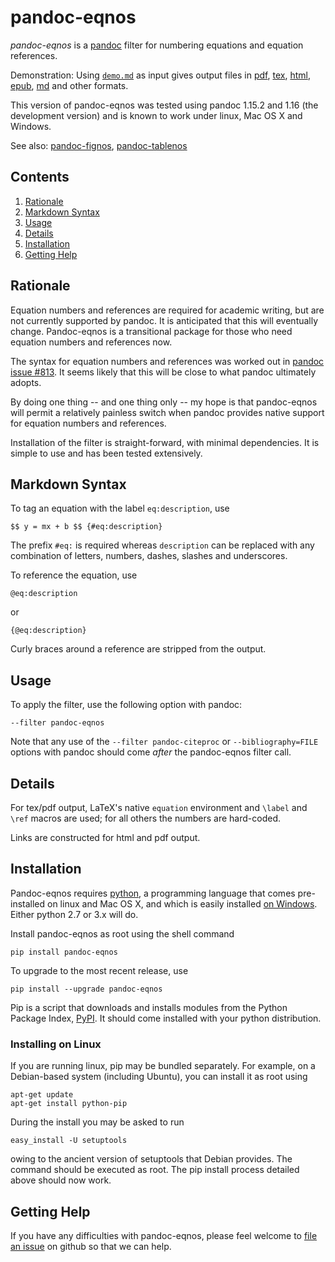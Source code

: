 
pandoc-eqnos
=============

*pandoc-eqnos* is a [pandoc] filter for numbering equations and equation references.

Demonstration: Using [`demo.md`] as input gives output files in [pdf], [tex], [html], [epub], [md] and other formats.

This version of pandoc-eqnos was tested using pandoc 1.15.2 and 1.16 (the development version) and is known to work under linux, Mac OS X and Windows.

See also: [pandoc-fignos], [pandoc-tablenos]

[pandoc]: http://pandoc.org/
[`demo.md`]: https://raw.githubusercontent.com/tomduck/pandoc-eqnos/master/demos/demo.md
[pdf]: https://raw.githubusercontent.com/tomduck/pandoc-eqnos/master/demos/out/demo.pdf
[tex]: https://raw.githubusercontent.com/tomduck/pandoc-eqnos/master/demos/out/demo.tex
[html]: https://rawgit.com/tomduck/pandoc-eqnos/master/demos/out/demo.html
[epub]: https://raw.githubusercontent.com/tomduck/pandoc-eqnos/master/demos/out/demo.epub
[md]: https://github.com/tomduck/pandoc-eqnos/blob/master/demos/out/demo.md
[pandoc-fignos]: https://github.com/tomduck/pandoc-fignos
[pandoc-tablenos]: https://github.com/tomduck/pandoc-tablenos 


Contents
--------

 1. [Rationale](#rationale)
 2. [Markdown Syntax](#markdown-syntax)
 3. [Usage](#usage)
 4. [Details](#details)
 5. [Installation](#installation)
 6. [Getting Help](#getting-help)


Rationale
---------

Equation numbers and references are required for academic writing, but are not currently supported by pandoc.  It is anticipated that this will eventually change.  Pandoc-eqnos is a transitional package for those who need equation numbers and references now.

The syntax for equation numbers and references was worked out in [pandoc issue #813].  It seems likely that this will be close to what pandoc ultimately adopts.

By doing one thing -- and one thing only -- my hope is that pandoc-eqnos will permit a relatively painless switch when pandoc provides native support for equation numbers and references.

Installation of the filter is straight-forward, with minimal dependencies.  It is simple to use and has been tested extensively.

[pandoc issue #813]: https://github.com/jgm/pandoc/issues/813


Markdown Syntax
---------------

To tag an equation with the label `eq:description`, use

    $$ y = mx + b $$ {#eq:description}

The prefix `#eq:` is required whereas `description` can be replaced with any combination of letters, numbers, dashes, slashes and underscores.

To reference the equation, use

    @eq:description

or

    {@eq:description}

Curly braces around a reference are stripped from the output.


Usage
-----

To apply the filter, use the following option with pandoc:

    --filter pandoc-eqnos

Note that any use of the `--filter pandoc-citeproc` or `--bibliography=FILE` options with pandoc should come *after* the pandoc-eqnos filter call.


Details
-------

For tex/pdf output, LaTeX's native `equation` environment and `\label` and `\ref` macros are used; for all others the numbers are hard-coded.

Links are constructed for html and pdf output.


Installation
------------

Pandoc-eqnos requires [python], a programming language that comes pre-installed on linux and Mac OS X, and which is easily installed [on Windows].  Either python 2.7 or 3.x will do.

Install pandoc-eqnos as root using the shell command

    pip install pandoc-eqnos

To upgrade to the most recent release, use

    pip install --upgrade pandoc-eqnos 

Pip is a script that downloads and installs modules from the Python Package Index, [PyPI].  It should come installed with your python distribution.


### Installing on Linux ###

If you are running linux, pip may be bundled separately.  For example, on a Debian-based system (including Ubuntu), you can install it as root using

    apt-get update
    apt-get install python-pip

During the install you may be asked to run

    easy_install -U setuptools

owing to the ancient version of setuptools that Debian provides.  The command should be executed as root.  The pip install process detailed above should now work.

[python]: https://www.python.org/
[on Windows]: https://www.python.org/downloads/windows/
[PyPI]: https://pypi.python.org/pypi


Getting Help
------------

If you have any difficulties with pandoc-eqnos, please feel welcome to [file an issue] on github so that we can help.

[file an issue]: https://github.com/tomduck/pandoc-eqnos/issues
